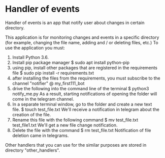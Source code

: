 # Handler of events
Handler of events is an app that notify user about changes in certain directory.

This application is for monitoring changes and events in a specific directory (for example, changing the file name, adding and / or deleting files, etc.)
To use the application you must:
1. Install Python 3.6.
2. Install pip package manager
$ sudo apt install python-pip
3. using pip, install other packages that are registered in the requirements file
$ sudo pip install -r requirements.txt
4. after installing the files from the requirements, you must subscribe to the channel "notifier" @ my_first111_bot
5. drive the following into the command line of the terminal
$ python3 notify_me.py
As a result, starting notifications of opening the folder will come in the telegram channel.
6. In a separate terminal window, go to the folder and create a new text file.
$ touch test_file.txt
We'll receive a notification in telegram about the creation of the file.
7. Rename this file with the following command
$ mv test_file.txt test_file1.txt
We'll get a new file change notification.
8. Delete the file with the command
$ rm test_file.txt
Notification of file deletion came in telegrams.


Other handlers that you can use for the similar purposes are stored in directory "other_handlers".
